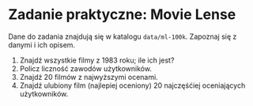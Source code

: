 Zadanie praktyczne: Movie Lense
===============================

Dane do zadania znajdują się w katalogu `data/ml-100k`. Zapoznaj się z danymi i ich opisem.

1. Znajdź wszystkie filmy z 1983 roku; ile ich jest?
2. Policz liczność zawodów użytkowników.
3. Znajdź 20 filmów z najwyższymi ocenami.
4. Znajdź ulubiony film (najlepiej oceniony) 20 najczęśćiej oceniających użytkowników. 